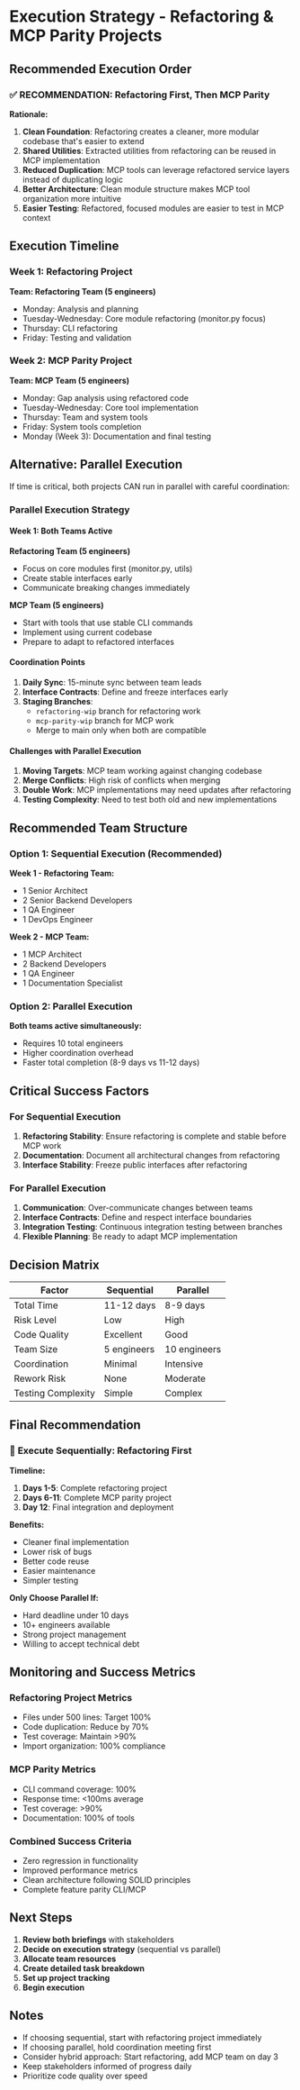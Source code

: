 # Execution Strategy - Refactoring & MCP Parity Projects

## Recommended Execution Order

### ✅ RECOMMENDATION: Refactoring First, Then MCP Parity

**Rationale:**
1. **Clean Foundation**: Refactoring creates a cleaner, more modular codebase that's easier to extend
2. **Shared Utilities**: Extracted utilities from refactoring can be reused in MCP implementation
3. **Reduced Duplication**: MCP tools can leverage refactored service layers instead of duplicating logic
4. **Better Architecture**: Clean module structure makes MCP tool organization more intuitive
5. **Easier Testing**: Refactored, focused modules are easier to test in MCP context

## Execution Timeline

### Week 1: Refactoring Project
**Team: Refactoring Team (5 engineers)**
- Monday: Analysis and planning
- Tuesday-Wednesday: Core module refactoring (monitor.py focus)
- Thursday: CLI refactoring
- Friday: Testing and validation

### Week 2: MCP Parity Project
**Team: MCP Team (5 engineers)**
- Monday: Gap analysis using refactored code
- Tuesday-Wednesday: Core tool implementation
- Thursday: Team and system tools
- Friday: System tools completion
- Monday (Week 3): Documentation and final testing

## Alternative: Parallel Execution

If time is critical, both projects CAN run in parallel with careful coordination:

### Parallel Execution Strategy

#### Week 1: Both Teams Active

**Refactoring Team (5 engineers)**
- Focus on core modules first (monitor.py, utils)
- Create stable interfaces early
- Communicate breaking changes immediately

**MCP Team (5 engineers)**
- Start with tools that use stable CLI commands
- Implement using current codebase
- Prepare to adapt to refactored interfaces

#### Coordination Points
1. **Daily Sync**: 15-minute sync between team leads
2. **Interface Contracts**: Define and freeze interfaces early
3. **Staging Branches**:
   - `refactoring-wip` branch for refactoring work
   - `mcp-parity-wip` branch for MCP work
   - Merge to main only when both are compatible

#### Challenges with Parallel Execution
1. **Moving Targets**: MCP team working against changing codebase
2. **Merge Conflicts**: High risk of conflicts when merging
3. **Double Work**: MCP implementations may need updates after refactoring
4. **Testing Complexity**: Need to test both old and new implementations

## Recommended Team Structure

### Option 1: Sequential Execution (Recommended)
**Week 1 - Refactoring Team:**
- 1 Senior Architect
- 2 Senior Backend Developers
- 1 QA Engineer
- 1 DevOps Engineer

**Week 2 - MCP Team:**
- 1 MCP Architect
- 2 Backend Developers
- 1 QA Engineer
- 1 Documentation Specialist

### Option 2: Parallel Execution
**Both teams active simultaneously:**
- Requires 10 total engineers
- Higher coordination overhead
- Faster total completion (8-9 days vs 11-12 days)

## Critical Success Factors

### For Sequential Execution
1. **Refactoring Stability**: Ensure refactoring is complete and stable before MCP work
2. **Documentation**: Document all architectural changes from refactoring
3. **Interface Stability**: Freeze public interfaces after refactoring

### For Parallel Execution
1. **Communication**: Over-communicate changes between teams
2. **Interface Contracts**: Define and respect interface boundaries
3. **Integration Testing**: Continuous integration testing between branches
4. **Flexible Planning**: Be ready to adapt MCP implementation

## Decision Matrix

| Factor | Sequential | Parallel |
|--------|------------|----------|
| Total Time | 11-12 days | 8-9 days |
| Risk Level | Low | High |
| Code Quality | Excellent | Good |
| Team Size | 5 engineers | 10 engineers |
| Coordination | Minimal | Intensive |
| Rework Risk | None | Moderate |
| Testing Complexity | Simple | Complex |

## Final Recommendation

### 🎯 **Execute Sequentially: Refactoring First**

**Timeline:**
1. **Days 1-5**: Complete refactoring project
2. **Days 6-11**: Complete MCP parity project
3. **Day 12**: Final integration and deployment

**Benefits:**
- Cleaner final implementation
- Lower risk of bugs
- Better code reuse
- Easier maintenance
- Simpler testing

**Only Choose Parallel If:**
- Hard deadline under 10 days
- 10+ engineers available
- Strong project management
- Willing to accept technical debt

## Monitoring and Success Metrics

### Refactoring Project Metrics
- Files under 500 lines: Target 100%
- Code duplication: Reduce by 70%
- Test coverage: Maintain >90%
- Import organization: 100% compliance

### MCP Parity Metrics
- CLI command coverage: 100%
- Response time: <100ms average
- Test coverage: >90%
- Documentation: 100% of tools

### Combined Success Criteria
- Zero regression in functionality
- Improved performance metrics
- Clean architecture following SOLID principles
- Complete feature parity CLI/MCP

## Next Steps

1. **Review both briefings** with stakeholders
2. **Decide on execution strategy** (sequential vs parallel)
3. **Allocate team resources**
4. **Create detailed task breakdown**
5. **Set up project tracking**
6. **Begin execution**

## Notes

- If choosing sequential, start with refactoring project immediately
- If choosing parallel, hold coordination meeting first
- Consider hybrid approach: Start refactoring, add MCP team on day 3
- Keep stakeholders informed of progress daily
- Prioritize code quality over speed
